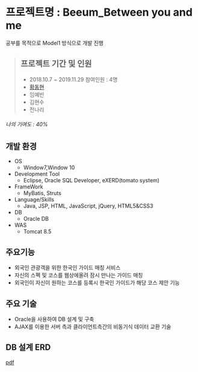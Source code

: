 #  프로젝트명 : Beeum_Between you and me
공부를 목적으로 Model1 방식으로 개발 진행

> ## 프로젝트 기간 및 인원
> 	- 2018.10.7 ~ 2019.11.29
> 참여인원 : 4명
>	- [황동현](https://github.com/pointehd)
>	- 임예빈
>	- 김현수
>	- 전나리
###### 나의 기여도 : 40%


## 개발 환경
- OS
  - Window7,Window 10
- Development Tool
  - Eclipse, Oracle SQL Developer, eXERD(tomato system)
- FrameWork
  - MyBatis, Struts
- Language/Skills
  - Java, JSP, HTML, JavaScript, jQuery, HTML5&CSS3
- DB
  - Oracle DB
- WAS
  - Tomcat 8.5
  
## 주요기능
- 외국인 관광객을 위한 한국인 가이드 매칭 서비스
- 자신의 스펙 및 코스를 웹상에올려 잠시 만나는 가이드 매칭
- 외국인이 자신이 원하는 코스를 등록시 한국인 가이드가 해당 코스 제안 기능

## 주요 기술
- Oracle을 사용하여 DB 설계 및 구축
- AJAX를 이용한 서버 측과 클라이언트측간의 비동기식 데이터 교환 기술

## DB 설계 ERD
[pdf](https://github.com/pointehd/beeum_model1/blob/master/WebContent/file/DBslice.pdf)